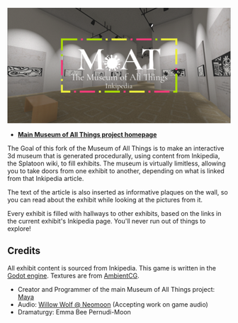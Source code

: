 ![museum of all things banner](./docs/moat_logo_large_colorful_over_screenshot.png)

- **[Main Museum of All Things project homepage](https://may.as/moat)**

The Goal of this fork of the Museum of All Things is to make an interactive 3d museum that is generated
procedurally, using content from Inkipedia, the Splatoon wiki, to fill exhibits. The museum is
virtually limitless, allowing you to take doors from one exhibit to another,
depending on what is linked from that Inkipedia article.

The text of the article is also inserted as informative plaques on the wall, so you
can read about the exhibit while looking at the pictures from it.

Every exhibit is filled with hallways to other exhibits, based on the links in the
current exhibit's Inkipedia page. You'll never run out of things to explore!

## Credits

All exhibit content is sourced from Inkipedia. This game is written in the [Godot engine](https://godotengine.org). Textures are from [AmbientCG](https://ambientcg.com/).

- Creator and Programmer of the main Museum of All Things project: [Maya](https://github.com/m4ym4y)
- Audio: [Willow Wolf @ Neomoon](https://neomoon.one) (Accepting work on game audio)
- Dramaturgy: Emma Bee Pernudi-Moon
